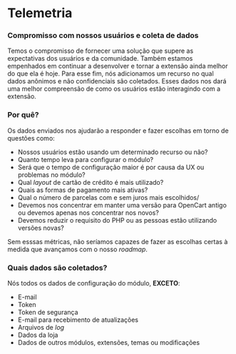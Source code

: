 # Telemetria

### Compromisso com nossos usuários e coleta de dados

Temos o compromisso de fornecer uma solução que supere as expectativas dos usuários e da comunidade. Também estamos empenhados em continuar a desenvolver e tornar a extensão ainda melhor do que ela é hoje. Para esse fim, nós adicionamos um recurso no qual dados anônimos e não confidenciais são coletados. Esses dados nos dará uma melhor compreensão de como os usuários estão interagindo com a extensão.

### Por quê?

Os dados enviados nos ajudarão a responder e fazer escolhas em torno de questões como:

 - Nossos usuários estão usando um determinado recurso ou não?
 - Quanto tempo leva para configurar o módulo?
 - Será que o tempo de configuração maior é por causa da UX ou problemas no módulo?
 - Qual _layout_ de cartão de crédito é mais utilizado?
 - Quais as formas de pagamento mais ativas?
 - Qual o número de parcelas com e sem juros mais escolhidos/
 - Devemos nos concentrar em manter uma versão para OpenCart antigo ou devemos apenas nos concentrar nos novos?
 - Devemos reduzir o requisito do PHP ou as pessoas estão utilizando versões novas?

Sem esssas métricas, não seríamos capazes de fazer as escolhas certas à medida que avançamos com o nosso _roadmap_.

### Quais dados são coletados?

Nós todos os dados de configuração do módulo, **EXCETO**:

 - E-mail
 - Token
 - Token de segurança
 - E-mail para recebimento de atualizações
 - Arquivos de *log*
 - Dados da loja
 - Dados de outros módulos, extensões, temas ou modificações